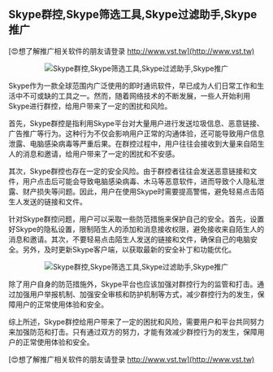 ## **Skype群控,Skype筛选工具,Skype过滤助手,Skype推广**

[😍想了解推广相关软件的朋友请登录 http://www.vst.tw](http://www.vst.tw)

 <center><img src="https://vst.tw/MP4/tuiguang/png/8.png" alt="Skype群控,Skype筛选工具,Skype过滤助手,Skype推广"></center>

Skype作为一款全球范围内广泛使用的即时通讯软件，早已成为人们日常工作和生活中不可或缺的工具之一。然而，随着网络技术的不断发展，一些人开始利用Skype进行群控，给用户带来了一定的困扰和风险。

首先，Skype群控是指利用Skype平台对大量用户进行发送垃圾信息、恶意链接、广告推广等行为。这种行为不仅会影响用户正常的沟通体验，还可能导致用户信息泄露、电脑感染病毒等严重后果。在群控过程中，用户往往会接收到大量来自陌生人的消息和邀请，给用户带来了一定的困扰和不安感。

其次，Skype群控也存在一定的安全风险。由于群控者往往会发送恶意链接和文件，用户点击后可能会导致电脑感染病毒、木马等恶意软件，进而导致个人隐私泄露、财产损失等问题。因此，用户在使用Skype时需要提高警惕，避免轻易点击陌生人发送的链接和文件。

针对Skype群控问题，用户可以采取一些防范措施来保护自己的安全。首先，设置好Skype的隐私设置，限制陌生人的添加和消息接收权限，避免接收来自陌生人的消息和邀请。其次，不要轻易点击陌生人发送的链接和文件，确保自己的电脑安全。另外，及时更新Skype客户端，以获取最新的安全补丁和功能优化。

 <center><img src="https://vst.tw/MP4/tuiguang/png/5.png" alt="Skype群控,Skype筛选工具,Skype过滤助手,Skype推广"></center>

除了用户自身的防范措施外，Skype平台也应该加强对群控行为的监管和打击。通过加强用户举报机制、加强安全审核和防护机制等方式，减少群控行为的发生，保障用户的正常使用体验和安全。

综上所述，Skype群控给用户带来了一定的困扰和风险，需要用户和平台共同努力来加强防范和打击。只有通过双方的努力，才能有效减少群控行为的发生，保障用户的正常使用体验和安全。

[😍想了解推广相关软件的朋友请登录 http://www.vst.tw](http://www.vst.tw)



